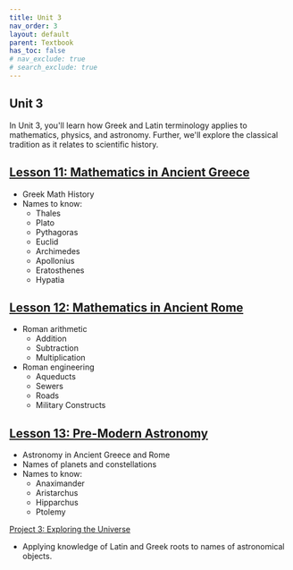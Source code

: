 ```yaml
---
title: Unit 3
nav_order: 3
layout: default
parent: Textbook
has_toc: false
# nav_exclude: true
# search_exclude: true
---
```


## Unit 3

In Unit 3, you'll learn how Greek and Latin terminology applies to mathematics, physics, and astronomy. Further, we'll explore the classical tradition as it relates to scientific history.

[Lesson 11: Mathematics in Ancient Greece](./lesson11-greek-math/)
-

- Greek Math History
- Names to know:
    - Thales
    - Plato
    - Pythagoras
    - Euclid
    - Archimedes
    - Apollonius 
    - Eratosthenes
    - Hypatia

[Lesson 12: Mathematics in Ancient Rome](./lesson12-roman-math/)
-

- Roman arithmetic
    - Addition
    - Subtraction
    - Multiplication
- Roman engineering
    - Aqueducts
    - Sewers
    - Roads
    - Military Constructs

[Lesson 13: Pre-Modern Astronomy](./lesson13-astronomy/)
-

- Astronomy in Ancient Greece and Rome
- Names of planets and constellations
- Names to know:
    - Anaximander
    - Aristarchus
    - Hipparchus
    - Ptolemy

<!-- [Lesson 14: Modern Astronomy](./lesson13-astronomy/)
-

- Scientific Revolution
- Heliocentrism
- Telescopes
- Discovery of new planets and moons
- Star charts, classifications, and designations
- Naming of astronomical objects
- Names to know:
    - Copernicus
    - Galileo
    - Tycho Brahe
    - Johannes Kepler
    - Johann Bayer
    - John Flamsteed
    - John William Draper
    - Annie Jump Cannon
    
[Lesson 15: The Classical Tradition](./lesson15-classical-tradition/)
-

- Defining the Classical Tradition
- Greek and Latin as scientific languages
- Cultural shifts away from Greek and Latin
- Eurocentrism
- Ethnosciences -->

[Project 3: Exploring the Universe](./project3-universe/)

- Applying knowledge of Latin and Greek roots to names of astronomical objects.
